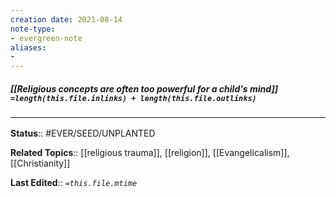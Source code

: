 ```yaml
---
creation date: 2021-08-14
note-type: 
- evergreen-note
aliases:
- 
---
```

##### [[Religious concepts are often too powerful for a child's mind]] `=length(this.file.inlinks) + length(this.file.outlinks)`



### <hr class="footnote"/>

**Status**:: #EVER/SEED/UNPLANTED 

**Related Topics**:: [[religious trauma]], [[religion]], [[Evangelicalism]], [[Christianity]]
	
**Last Edited**:: *`=this.file.mtime`*